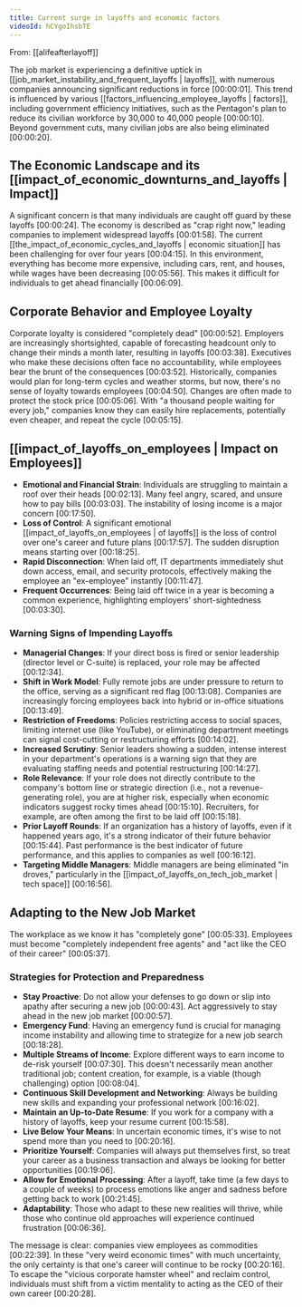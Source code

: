 ```yaml
---
title: Current surge in layoffs and economic factors
videoId: hCYgoIhsbTE
---
```


From: [[alifeafterlayoff]] <br/> 

The job market is experiencing a definitive uptick in [[job_market_instability_and_frequent_layoffs | layoffs]], with numerous companies announcing significant reductions in force <a class="yt-timestamp" data-t="00:00:01">[00:00:01]</a>. This trend is influenced by various [[factors_influencing_employee_layoffs | factors]], including government efficiency initiatives, such as the Pentagon's plan to reduce its civilian workforce by 30,000 to 40,000 people <a class="yt-timestamp" data-t="00:00:10">[00:00:10]</a>. Beyond government cuts, many civilian jobs are also being eliminated <a class="yt-timestamp" data-t="00:00:20">[00:00:20]</a>.

## The Economic Landscape and its [[impact_of_economic_downturns_and_layoffs | Impact]]

A significant concern is that many individuals are caught off guard by these layoffs <a class="yt-timestamp" data-t="00:00:24">[00:00:24]</a>. The economy is described as "crap right now," leading companies to implement widespread layoffs <a class="yt-timestamp" data-t="00:01:58">[00:01:58]</a>. The current [[the_impact_of_economic_cycles_and_layoffs | economic situation]] has been challenging for over four years <a class="yt-timestamp" data-t="00:04:15">[00:04:15]</a>. In this environment, everything has become more expensive, including cars, rent, and houses, while wages have been decreasing <a class="yt-timestamp" data-t="00:05:56">[00:05:56]</a>. This makes it difficult for individuals to get ahead financially <a class="yt-timestamp" data-t="00:06:09">[00:06:09]</a>.

## Corporate Behavior and Employee Loyalty

Corporate loyalty is considered "completely dead" <a class="yt-timestamp" data-t="00:00:52">[00:00:52]</a>. Employers are increasingly shortsighted, capable of forecasting headcount only to change their minds a month later, resulting in layoffs <a class="yt-timestamp" data-t="00:03:38">[00:03:38]</a>. Executives who make these decisions often face no accountability, while employees bear the brunt of the consequences <a class="yt-timestamp" data-t="00:03:52">[00:03:52]</a>. Historically, companies would plan for long-term cycles and weather storms, but now, there's no sense of loyalty towards employees <a class="yt-timestamp" data-t="00:04:50">[00:04:50]</a>. Changes are often made to protect the stock price <a class="yt-timestamp" data-t="00:05:06">[00:05:06]</a>. With "a thousand people waiting for every job," companies know they can easily hire replacements, potentially even cheaper, and repeat the cycle <a class="yt-timestamp" data-t="00:05:15">[00:05:15]</a>.

## [[impact_of_layoffs_on_employees | Impact on Employees]]

*   **Emotional and Financial Strain**: Individuals are struggling to maintain a roof over their heads <a class="yt-timestamp" data-t="00:02:13">[00:02:13]</a>. Many feel angry, scared, and unsure how to pay bills <a class="yt-timestamp" data-t="00:03:03">[00:03:03]</a>. The instability of losing income is a major concern <a class="yt-timestamp" data-t="00:17:50">[00:17:50]</a>.
*   **Loss of Control**: A significant emotional [[impact_of_layoffs_on_employees | of layoffs]] is the loss of control over one's career and future plans <a class="yt-timestamp" data-t="00:17:57">[00:17:57]</a>. The sudden disruption means starting over <a class="yt-timestamp" data-t="00:18:25">[00:18:25]</a>.
*   **Rapid Disconnection**: When laid off, IT departments immediately shut down access, email, and security protocols, effectively making the employee an "ex-employee" instantly <a class="yt-timestamp" data-t="00:11:47">[00:11:47]</a>.
*   **Frequent Occurrences**: Being laid off twice in a year is becoming a common experience, highlighting employers' short-sightedness <a class="yt-timestamp" data-t="00:03:30">[00:03:30]</a>.

### Warning Signs of Impending Layoffs

*   **Managerial Changes**: If your direct boss is fired or senior leadership (director level or C-suite) is replaced, your role may be affected <a class="yt-timestamp" data-t="00:12:34">[00:12:34]</a>.
*   **Shift in Work Model**: Fully remote jobs are under pressure to return to the office, serving as a significant red flag <a class="yt-timestamp" data-t="00:13:08">[00:13:08]</a>. Companies are increasingly forcing employees back into hybrid or in-office situations <a class="yt-timestamp" data-t="00:13:49">[00:13:49]</a>.
*   **Restriction of Freedoms**: Policies restricting access to social spaces, limiting internet use (like YouTube), or eliminating department meetings can signal cost-cutting or restructuring efforts <a class="yt-timestamp" data-t="00:14:02">[00:14:02]</a>.
*   **Increased Scrutiny**: Senior leaders showing a sudden, intense interest in your department's operations is a warning sign that they are evaluating staffing needs and potential restructuring <a class="yt-timestamp" data-t="00:14:27">[00:14:27]</a>.
*   **Role Relevance**: If your role does not directly contribute to the company's bottom line or strategic direction (i.e., not a revenue-generating role), you are at higher risk, especially when economic indicators suggest rocky times ahead <a class="yt-timestamp" data-t="00:15:10">[00:15:10]</a>. Recruiters, for example, are often among the first to be laid off <a class="yt-timestamp" data-t="00:15:18">[00:15:18]</a>.
*   **Prior Layoff Rounds**: If an organization has a history of layoffs, even if it happened years ago, it's a strong indicator of their future behavior <a class="yt-timestamp" data-t="00:15:44">[00:15:44]</a>. Past performance is the best indicator of future performance, and this applies to companies as well <a class="yt-timestamp" data-t="00:16:12">[00:16:12]</a>.
*   **Targeting Middle Managers**: Middle managers are being eliminated "in droves," particularly in the [[impact_of_layoffs_on_tech_job_market | tech space]] <a class="yt-timestamp" data-t="00:16:56">[00:16:56]</a>.

## Adapting to the New Job Market

The workplace as we know it has "completely gone" <a class="yt-timestamp" data-t="00:05:33">[00:05:33]</a>. Employees must become "completely independent free agents" and "act like the CEO of their career" <a class="yt-timestamp" data-t="00:05:37">[00:05:37]</a>.

### Strategies for Protection and Preparedness

*   **Stay Proactive**: Do not allow your defenses to go down or slip into apathy after securing a new job <a class="yt-timestamp" data-t="00:00:43">[00:00:43]</a>. Act aggressively to stay ahead in the new job market <a class="yt-timestamp" data-t="00:00:57">[00:00:57]</a>.
*   **Emergency Fund**: Having an emergency fund is crucial for managing income instability and allowing time to strategize for a new job search <a class="yt-timestamp" data-t="00:18:28">[00:18:28]</a>.
*   **Multiple Streams of Income**: Explore different ways to earn income to de-risk yourself <a class="yt-timestamp" data-t="00:07:30">[00:07:30]</a>. This doesn't necessarily mean another traditional job; content creation, for example, is a viable (though challenging) option <a class="yt-timestamp" data-t="00:08:04">[00:08:04]</a>.
*   **Continuous Skill Development and Networking**: Always be building new skills and expanding your professional network <a class="yt-timestamp" data-t="00:16:02">[00:16:02]</a>.
*   **Maintain an Up-to-Date Resume**: If you work for a company with a history of layoffs, keep your resume current <a class="yt-timestamp" data-t="00:15:58">[00:15:58]</a>.
*   **Live Below Your Means**: In uncertain economic times, it's wise to not spend more than you need to <a class="yt-timestamp" data-t="00:20:16">[00:20:16]</a>.
*   **Prioritize Yourself**: Companies will always put themselves first, so treat your career as a business transaction and always be looking for better opportunities <a class="yt-timestamp" data-t="00:19:06">[00:19:06]</a>.
*   **Allow for Emotional Processing**: After a layoff, take time (a few days to a couple of weeks) to process emotions like anger and sadness before getting back to work <a class="yt-timestamp" data-t="00:21:45">[00:21:45]</a>.
*   **Adaptability**: Those who adapt to these new realities will thrive, while those who continue old approaches will experience continued frustration <a class="yt-timestamp" data-t="00:06:36">[00:06:36]</a>.

The message is clear: companies view employees as commodities <a class="yt-timestamp" data-t="00:22:39">[00:22:39]</a>. In these "very weird economic times" with much uncertainty, the only certainty is that one's career will continue to be rocky <a class="yt-timestamp" data-t="00:20:16">[00:20:16]</a>. To escape the "vicious corporate hamster wheel" and reclaim control, individuals must shift from a victim mentality to acting as the CEO of their own career <a class="yt-timestamp" data-t="00:20:28">[00:20:28]</a>.